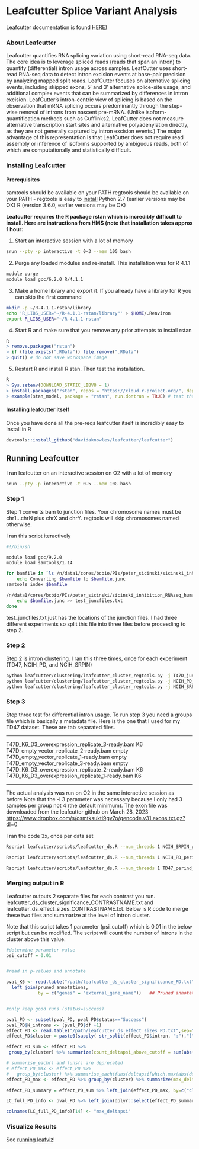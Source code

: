 # Leafcutter Splice Variant Analysis

Leafcutter documentation is found [HERE](http://davidaknowles.github.io/leafcutter/))

### About Leafcutter

Leafcutter quantifies RNA splicing variation using short-read RNA-seq data. The core idea is to leverage spliced reads (reads that span an intron) to quantify (differential) intron usage across samples. 
LeafCutter uses short-read RNA-seq data to detect intron excision events at base-pair precision by analyzing mapped split reads. LeafCutter focuses on alternative splicing events, including skipped exons, 5′ and 3′ alternative splice-site usage, and additional complex events that can be summarized by differences in intron excision. LeafCutter’s intron-centric view of splicing is based on the observation that mRNA splicing occurs predominantly through the step-wise removal of introns from nascent pre-mRNA. (Unlike isoform-quantification methods such as Cufflinks2, LeafCutter does not measure alternative transcription start sites and alternative polyadenylation directly, as they are not generally captured by intron excision events.) The major advantage of this representation is that LeafCutter does not require read assembly or inference of isoforms supported by ambiguous reads, both of which are computationally and statistically difficult.

### Installing Leafcutter

#### Prerequisites

samtools should be available on your PATH
regtools should be available on your PATH - regtools is easy to [install](https://regtools.readthedocs.io/en/latest/#installation)
Python 2.7 (earlier versions may be OK)
R (version 3.6.0, earlier versions may be OK)

**Leafcutter requires the R package rstan which is incredibly difficult to install. Here are instructions from HMS (note that installation takes approx 1 hour:**

1. Start an interactive session with a lot of memory
```bash
srun --pty -p interactive -t 0-3 --mem 10G bash
```

2. Purge any loaded modules and re-install. This installation was for R 4.1.1

```bash 
module purge 
module load gcc/6.2.0 R/4.1.1 
```
3. Make a home library and export it. If you already have a library for R you can skip the first command

```bash
mkdir -p ~/R-4.1.1-rstan/library 
echo 'R_LIBS_USER="~/R-4.1.1-rstan/library"' > $HOME/.Renviron 
export R_LIBS_USER="~/R-4.1.1-rstan" 
```

4. Start R and make sure that you remove any prior attempts to install rstan

```R
R 
> remove.packages("rstan") 
> if (file.exists(".RData")) file.remove(".RData") 
> quit() # do not save workspace image
```

5. Restart R and install R stan. Then test the installation.

```R
R 
> Sys.setenv(DOWNLOAD_STATIC_LIBV8 = 1) 
> install.packages("rstan", repos = "https://cloud.r-project.org/", dependencies = TRUE) # this part will take about 45 mins
> example(stan_model, package = "rstan", run.dontrun = TRUE) # test the installation
```

#### Installing leafcutter itself

Once you have done all the pre-reqs leafcutter itself is incredibly easy to install in R

```R
devtools::install_github("davidaknowles/leafcutter/leafcutter")
```

## Running Leafcutter

I ran leafcutter on an interactive session on O2 with a lot of memory

```bash
srun --pty -p interactive -t 0-5 --mem 10G bash
```

### Step 1

Step 1 converts bam to junction files. Your chromosome names must be chr1...chrN plus chrX and chrY. regtools will skip chromosomes named otherwise.

I ran this script iteractively

```bash
#!/bin/sh

module load gcc/9.2.0
module load samtools/1.14

for bamfile in `ls /n/data1/cores/bcbio/PIs/peter_sicinski/sicinski_inhibition_RNAseq_human_hbc04676/final/*/*ready.bam`; do
    echo Converting $bamfile to $bamfile.junc
samtools index $bamfile

/n/data1/cores/bcbio/PIs/peter_sicinski/sicinski_inhibition_RNAseq_human_hbc04676/leafcutter/regtools/build/regtools junctions extract -a 8 -m 50 -s RF  -M 500000 $bamfile -o $bamfile.junc 
    echo $bamfile.junc >> test_juncfiles.txt
done
```

test_juncfiles.txt just has the locations of the junction files. I had three different experiments so split this file into three files before proceeding to step 2.

### Step 2 

Step 2 is intron clustering. I ran this three times, once for each experiment (TD47, NCIH_PD, and NCIH_SRPIN)

```bash
python leafcutter/clustering/leafcutter_cluster_regtools.py -j T47D_juncfiles.txt -m 50 -o TD47  -l 500000
python leafcutter/clustering/leafcutter_cluster_regtools.py -j NCIH_PD_juncfiles.txt -m 50 -o NCIH_PD  -l 500000
python leafcutter/clustering/leafcutter_cluster_regtools.py -j NCIH_SRPIN_juncfiles.txt -m 50 -o NCIH_SRPIN  -l 500000
```

### Step 3

Step three test for differential intron usage. To run step 3 you need a groups file which is basically a metadata file. Here is the one that I used for my TD47 dataset. These are tab separated files.

-----------------------------------------------------

T47D_K6_D3_overexpression_replicate_3-ready.bam	K6   
T47D_empty_vector_replicate_2-ready.bam	empty    
T47D_empty_vector_replicate_1-ready.bam	empty    
T47D_empty_vector_replicate_3-ready.bam	empty     
T47D_K6_D3_overexpression_replicate_2-ready.bam	K6     
T47D_K6_D3_overexpression_replicate_1-ready.bam	K6      

------------------------------------------------------

The actual analysis was run on O2 in the same interactive session as before.Note that the -i 3 parameter was necessary because I only had 3 samples per group not 4 (the default minimum). The exon file was downloaded from the leafcutter github on March 28, 2023 https://www.dropbox.com/s/osmtksukti9gv7o/gencode.v31.exons.txt.gz?dl=0 


I ran the code 3x, once per data set

```bash
Rscript leafcutter/scripts/leafcutter_ds.R --num_threads 1 NCIH_SRPIN_perind_numers.counts.gz SRPIN_groups.txt -i 3 -e gencode.v31.exons.txt.gz 

Rscript leafcutter/scripts/leafcutter_ds.R --num_threads 1 NCIH_PD_perind_numers.counts.gz PD_groups.txt -i 3 -e gencode.v31.exons.txt.gz 

Rscript leafcutter/scripts/leafcutter_ds.R --num_threads 1 TD47_perind_numers.counts.gz T47D_groups.txt -i 3 -e gencode.v31.exons.txt.gz 
```


### Merging output in R

Leafcutter outputs 2 separate files for each contrast you run. leafcutter_ds_cluster_significance_CONTRASTNAME.txt and leafcutter_ds_effect_sizes_CONTRASTNAME.txt. Below is R code to merge these two files and summarize at the level of intron cluster. 

Note that this script takes 1 parameter (psi_cutoff) which is 0.01 in the below script but can be modified. The script will count the number of introns in the cluster above this value.


```R
#determine parameter value
psi_cutoff = 0.01


#read in p-values and annotate

pval_K6 <- read.table("/path/leafcutter_ds_cluster_significance_PD.txt",sep="\t", header=TRUE) %>%
  left_join(pruned_annotations, 
            by = c("genes" = "external_gene_name"))   ## Pruned annotations is a biomart annotations dataframe


#only keep good runs (status=success)

pval_PD <- subset(pval_PD, pval_PD$status=="Success")
pval_PD$N_introns <- (pval_PD$df +1)
effect_PD <- read.table("/path/leafcutter_ds_effect_sizes_PD.txt",sep="\t", header=TRUE)
effect_PD$cluster = paste0(sapply( str_split(effect_PD$intron, ":"),"[", 1 ),":",sapply(str_split(effect_PD$intron, ":"),"[", 4 )) #add cluster name

effect_PD_sum <- effect_PD %>%
 group_by(cluster) %>% summarize(count_deltapsi_above_cutoff = sum(abs(deltapsi) >psi_cutoff)) #determine how many introns are above deltapsi cutoff

# summarise_each() and funs() are deprecated
# effect_PD_max <- effect_PD %>%
#   group_by(cluster) %>% summarise_each(funs(deltapsi[which.max(abs(deltapsi))])) # determine maximum value of the deltapsi
effect_PD_max <- effect_PD %>% group_by(cluster) %>% summarize(max_deltapsi = max(abs(deltapsi)))

effect_PD_summary = effect_PD_sum %>% left_join(effect_PD_max, by=c("cluster")) #merge to have all info

LC_full_PD_info <- pval_PD %>% left_join(dplyr::select(effect_PD_summary, "cluster","count_deltapsi_above_cutoff","deltapsi"), by=c("cluster"="cluster")) # merge again with p-values

colnames(LC_full_PD_info)[14] <- "max_deltapsi"

```
### Visualize Results


See [running leafviz](running_leafviz.md)!
